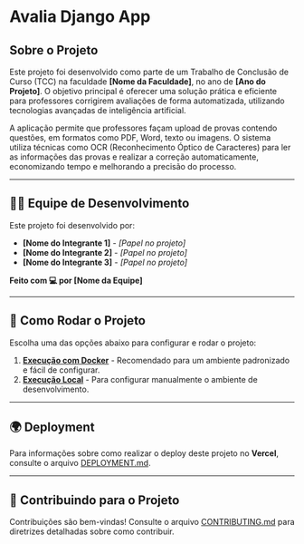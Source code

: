 # Avalia Django App

## Sobre o Projeto

Este projeto foi desenvolvido como parte de um Trabalho de Conclusão de Curso (TCC) na faculdade **[Nome da Faculdade]**, no ano de **[Ano do Projeto]**. O objetivo principal é oferecer uma solução prática e eficiente para professores corrigirem avaliações de forma automatizada, utilizando tecnologias avançadas de inteligência artificial.

A aplicação permite que professores façam upload de provas contendo questões, em formatos como PDF, Word, texto ou imagens. O sistema utiliza técnicas como OCR (Reconhecimento Óptico de Caracteres) para ler as informações das provas e realizar a correção automaticamente, economizando tempo e melhorando a precisão do processo.

---

## 👨‍💻 Equipe de Desenvolvimento

Este projeto foi desenvolvido por:

- **[Nome do Integrante 1]** - *[Papel no projeto]*  
- **[Nome do Integrante 2]** - *[Papel no projeto]*  
- **[Nome do Integrante 3]** - *[Papel no projeto]*  

**Feito com 💻 por [Nome da Equipe]**

---

## 🚀 Como Rodar o Projeto

Escolha uma das opções abaixo para configurar e rodar o projeto:

1. **[Execução com Docker](doc/DOC_DOCKER_EXEC.md)** - Recomendado para um ambiente padronizado e fácil de configurar.
2. **[Execução Local](doc/DOC_LOCAL_EXEC.md)** - Para configurar manualmente o ambiente de desenvolvimento.

---

## 🌍 Deployment

Para informações sobre como realizar o deploy deste projeto no **Vercel**, consulte o arquivo [DEPLOYMENT.md](doc/DOC_DEPLOYMENT.md).

---

## 🤝 Contribuindo para o Projeto

Contribuições são bem-vindas! Consulte o arquivo [CONTRIBUTING.md](doc/DOC_CONTRIBUTING.md) para diretrizes detalhadas sobre como contribuir.
